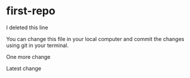 # first-repo
I deleted this line

You can change this file in your local computer and commit the changes using git in your terminal.

One more change

Latest change

